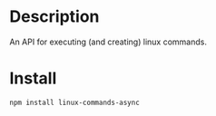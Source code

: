 # Description
An API for executing (and creating) linux commands.

# Install
```
npm install linux-commands-async
```
